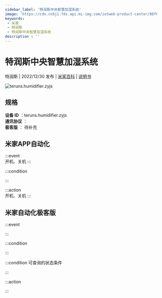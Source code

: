 ```yaml
---
sidebar_label: '特润斯中央智慧加湿系统'
image: 'https://cdn.cnbj1.fds.api.mi-img.com/iotweb-product-center/80f620d3e70b86a58ba320a2cce6bc40_1654594350928.png?GalaxyAccessKeyId=AKVGLQWBOVIRQ3XLEW&Expires=9223372036854775807&Signature=aC1orQeP/pFq6YkVL4QxrZLzPS4='
keywords: 
 - 米家
 - 特润斯
 - 特润斯中央智慧加湿系统
description : ''
---
```

# 特润斯中央智慧加湿系统

特润斯 | 2022/12/30 发布 | [米家百科](https://home.mi.com/webapp/content/baike/product/index.html?model=teruns.humidifier.zyjs) | [说明书](https://home.mi.com/views/introduction.html?model=teruns.humidifier.zyjs&region=cn)

![teruns.humidifier.zyjs](https://cdn.cnbj1.fds.api.mi-img.com/iotweb-product-center/80f620d3e70b86a58ba320a2cce6bc40_1654594350928.png?GalaxyAccessKeyId=AKVGLQWBOVIRQ3XLEW&Expires=9223372036854775807&Signature=aC1orQeP/pFq6YkVL4QxrZLzPS4=)

## 规格  
> 
**设备 ID** ：teruns.humidifier.zyjs  
**通讯协议** ：  
**极客版**  ： 待补充 


## 米家APP自动化  

:::event  
开机、关机
:::

:::condition  

:::

:::action   
开机、关机
:::

## 米家自动化极客版  

:::event  

:::

:::condition  

:::

:::condition 可查询的状态条件  

:::

:::action  

:::

        
